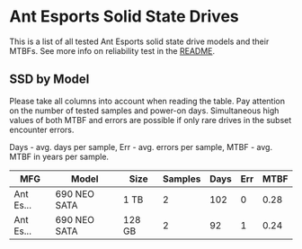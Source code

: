 Ant Esports Solid State Drives
==============================

This is a list of all tested Ant Esports solid state drive models and their MTBFs. See
more info on reliability test in the [README](https://github.com/linuxhw/SMART).

SSD by Model
------------

Please take all columns into account when reading the table. Pay attention on the
number of tested samples and power-on days. Simultaneous high values of both MTBF
and errors are possible if only rare drives in the subset encounter errors.

Days - avg. days per sample,
Err  - avg. errors per sample,
MTBF - avg. MTBF in years per sample.

| MFG       | Model              | Size   | Samples | Days  | Err   | MTBF |
|-----------|--------------------|--------|---------|-------|-------|------|
| Ant Es... | 690 NEO SATA       | 1 TB   | 2       | 102   | 0     | 0.28   |
| Ant Es... | 690 NEO SATA       | 128 GB | 2       | 92    | 1     | 0.24   |
